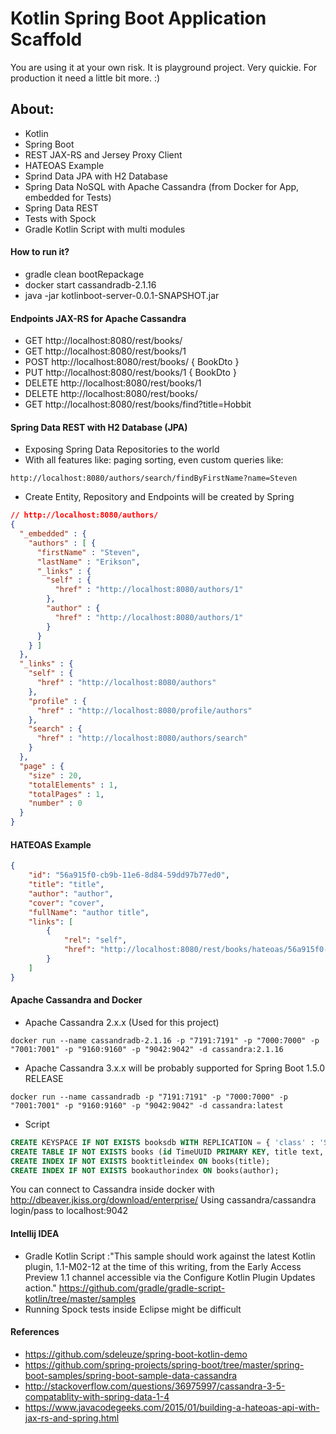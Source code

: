 # Kotlin Spring Boot Application Scaffold 
You are using it at your own risk. It is playground project. Very quickie. 
For production it need a little bit more. :)

## About:
- Kotlin
- Spring Boot
- REST JAX-RS and Jersey Proxy Client
- HATEOAS Example
- Sprind Data JPA with H2 Database
- Spring Data NoSQL with Apache Cassandra (from Docker for App, embedded for Tests)
- Spring Data REST
- Tests with Spock
- Gradle Kotlin Script with multi modules

#### How to run it?
- gradle clean bootRepackage
- docker start cassandradb-2.1.16
- java -jar kotlinboot-server-0.0.1-SNAPSHOT.jar 

#### Endpoints JAX-RS for Apache Cassandra
- GET http://localhost:8080/rest/books/
- GET http://localhost:8080/rest/books/1
- POST http://localhost:8080/rest/books/ { BookDto }
- PUT http://localhost:8080/rest/books/1 { BookDto }
- DELETE http://localhost:8080/rest/books/1
- DELETE http://localhost:8080/rest/books/
- GET http://localhost:8080/rest/books/find?title=Hobbit

#### Spring Data REST with H2 Database (JPA)

- Exposing Spring Data Repositories to the world
- With all features like: paging sorting, even custom queries like:
```
http://localhost:8080/authors/search/findByFirstName?name=Steven
```
- Create Entity, Repository and Endpoints will be created by Spring

```json
// http://localhost:8080/authors/
{
  "_embedded" : {
    "authors" : [ {
      "firstName" : "Steven",
      "lastName" : "Erikson",
      "_links" : {
        "self" : {
          "href" : "http://localhost:8080/authors/1"
        },
        "author" : {
          "href" : "http://localhost:8080/authors/1"
        }
      }
    } ]
  },
  "_links" : {
    "self" : {
      "href" : "http://localhost:8080/authors"
    },
    "profile" : {
      "href" : "http://localhost:8080/profile/authors"
    },
    "search" : {
      "href" : "http://localhost:8080/authors/search"
    }
  },
  "page" : {
    "size" : 20,
    "totalElements" : 1,
    "totalPages" : 1,
    "number" : 0
  }
}
```
#### HATEOAS Example
```json
{
	"id": "56a915f0-cb9b-11e6-8d84-59dd97b77ed0",
	"title": "title",
	"author": "author",
	"cover": "cover",
	"fullName": "author title",
	"links": [
		{
			"rel": "self",
			"href": "http://localhost:8080/rest/books/hateoas/56a915f0-cb9b-11e6-8d84-59dd97b77ed0"
		}
	]
}
```

#### Apache Cassandra and Docker

- Apache Cassandra 2.x.x (Used for this project)
```
docker run --name cassandradb-2.1.16 -p "7191:7191" -p "7000:7000" -p "7001:7001" -p "9160:9160" -p "9042:9042" -d cassandra:2.1.16
```
- Apache Cassandra 3.x.x will be probably supported for Spring Boot 1.5.0 RELEASE
```
docker run --name cassandradb -p "7191:7191" -p "7000:7000" -p "7001:7001" -p "9160:9160" -p "9042:9042" -d cassandra:latest
```
- Script
```sql
CREATE KEYSPACE IF NOT EXISTS booksdb WITH REPLICATION = { 'class' : 'SimpleStrategy', 'replication_factor' : 1 };
CREATE TABLE IF NOT EXISTS books (id TimeUUID PRIMARY KEY, title text, author text, cover text);
CREATE INDEX IF NOT EXISTS booktitleindex ON books(title);
CREATE INDEX IF NOT EXISTS bookauthorindex ON books(author);
```
You can connect to Cassandra inside docker with http://dbeaver.jkiss.org/download/enterprise/ 
Using cassandra/cassandra login/pass to localhost:9042

#### Intellij IDEA
- Gradle Kotlin Script :"This sample should work against the latest Kotlin plugin, 
1.1-M02-12 at the time of this writing, from the Early Access Preview 1.1 channel accessible 
via the Configure Kotlin Plugin Updates action." https://github.com/gradle/gradle-script-kotlin/tree/master/samples
- Running Spock tests inside Eclipse might be difficult

#### References 
- https://github.com/sdeleuze/spring-boot-kotlin-demo
- https://github.com/spring-projects/spring-boot/tree/master/spring-boot-samples/spring-boot-sample-data-cassandra
- http://stackoverflow.com/questions/36975997/cassandra-3-5-compatablity-with-spring-data-1-4
- https://www.javacodegeeks.com/2015/01/building-a-hateoas-api-with-jax-rs-and-spring.html
